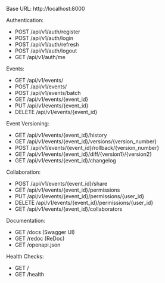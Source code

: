 Base URL: http://localhost:8000

Authentication:
- POST /api/v1/auth/register
- POST /api/v1/auth/login
- POST /api/v1/auth/refresh
- POST /api/v1/auth/logout
- GET  /api/v1/auth/me

Events:
- GET    /api/v1/events/
- POST   /api/v1/events/
- POST   /api/v1/events/batch
- GET    /api/v1/events/{event_id}
- PUT    /api/v1/events/{event_id}
- DELETE /api/v1/events/{event_id}

Event Versioning:
- GET  /api/v1/events/{event_id}/history
- GET  /api/v1/events/{event_id}/versions/{version_number}
- POST /api/v1/events/{event_id}/rollback/{version_number}
- GET  /api/v1/events/{event_id}/diff/{version1}/{version2}
- GET  /api/v1/events/{event_id}/changelog

Collaboration:
- POST   /api/v1/events/{event_id}/share
- GET    /api/v1/events/{event_id}/permissions
- PUT    /api/v1/events/{event_id}/permissions/{user_id}
- DELETE /api/v1/events/{event_id}/permissions/{user_id}
- GET    /api/v1/events/{event_id}/collaborators

Documentation:
- GET /docs (Swagger UI)
- GET /redoc (ReDoc)
- GET /openapi.json

Health Checks:
- GET /
- GET /health